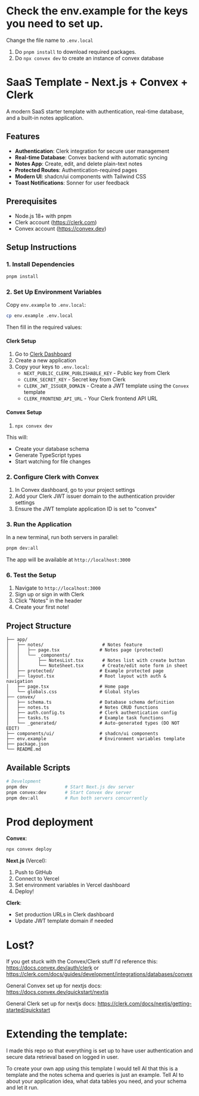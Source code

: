 # Check the env.example for the keys you need to set up. 
Change the file name to `.env.local`

1. Do `pnpm install` to download required packages.
2. Do `npx convex dev` to create an instance of convex database

# SaaS Template - Next.js + Convex + Clerk

A modern SaaS starter template with authentication, real-time database, and a built-in notes application.

## Features

- **Authentication**: Clerk integration for secure user management
- **Real-time Database**: Convex backend with automatic syncing
- **Notes App**: Create, edit, and delete plain-text notes
- **Protected Routes**: Authentication-required pages
- **Modern UI**: shadcn/ui components with Tailwind CSS
- **Toast Notifications**: Sonner for user feedback

## Prerequisites

- Node.js 18+ with pnpm
- Clerk account (https://clerk.com)
- Convex account (https://convex.dev)

## Setup Instructions

### 1. Install Dependencies

```bash
pnpm install
```

### 2. Set Up Environment Variables

Copy `env.example` to `.env.local`:

```bash
cp env.example .env.local
```

Then fill in the required values:

#### Clerk Setup
1. Go to [Clerk Dashboard](https://dashboard.clerk.com)
2. Create a new application
3. Copy your keys to `.env.local`:
   - `NEXT_PUBLIC_CLERK_PUBLISHABLE_KEY` - Public key from Clerk
   - `CLERK_SECRET_KEY` - Secret key from Clerk
   - `CLERK_JWT_ISSUER_DOMAIN` - Create a JWT template using the `Convex` template
   - `CLERK_FRONTEND_API_URL` - Your Clerk frontend API URL

#### Convex Setup
1. `npx convex dev`

This will:
- Create your database schema
- Generate TypeScript types
- Start watching for file changes

### 2. Configure Clerk with Convex

1. In Convex dashboard, go to your project settings
2. Add your Clerk JWT issuer domain to the authentication provider settings
3. Ensure the JWT template application ID is set to "convex"

### 3. Run the Application

In a new terminal, run both servers in parallel:

```bash
pnpm dev:all
```

The app will be available at `http://localhost:3000`

### 6. Test the Setup

1. Navigate to `http://localhost:3000`
2. Sign up or sign in with Clerk
3. Click "Notes" in the header
4. Create your first note!

## Project Structure

```
├── app/
│   ├── notes/                      # Notes feature
│   │   ├── page.tsx               # Notes page (protected)
│   │   └── _components/
│   │       ├── NotesList.tsx       # Notes list with create button
│   │       └── NoteSheet.tsx       # Create/edit note form in sheet
│   ├── protected/                 # Example protected page
│   ├── layout.tsx                 # Root layout with auth & navigation
│   ├── page.tsx                   # Home page
│   └── globals.css                # Global styles
├── convex/
│   ├── schema.ts                  # Database schema definition
│   ├── notes.ts                   # Notes CRUD functions
│   ├── auth.config.ts             # Clerk authentication config
│   ├── tasks.ts                   # Example task functions
│   └── _generated/                # Auto-generated types (DO NOT EDIT)
├── components/ui/                 # shadcn/ui components
├── env.example                    # Environment variables template
├── package.json
└── README.md
```

## Available Scripts

```bash
# Development
pnpm dev              # Start Next.js dev server
pnpm convex:dev       # Start Convex dev server
pnpm dev:all          # Run both servers concurrently
```

# Prod deployment 
**Convex**:
```bash
npx convex deploy
```

**Next.js** (Vercel):
1. Push to GitHub
2. Connect to Vercel
3. Set environment variables in Vercel dashboard
4. Deploy!

**Clerk**:
- Set production URLs in Clerk dashboard
- Update JWT template domain if needed

# Lost?
If you get stuck with the Convex/Clerk stuff I'd reference this: https://docs.convex.dev/auth/clerk or https://clerk.com/docs/guides/development/integrations/databases/convex

General Convex set up for nextjs docs: https://docs.convex.dev/quickstart/nextjs

General Clerk set up for nextjs docs: https://clerk.com/docs/nextjs/getting-started/quickstart


# Extending the template:

I made this repo so that everything is set up to have user authentication and secure data retrieval based on logged in user.

To create your own app using this template I would tell AI that this is a template and the notes schema and queries is just an example. Tell AI to about your application idea, what data tables you need, and your schema and let it run.